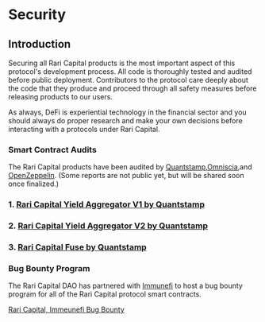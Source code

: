 # Security

## Introduction 

Securing all Rari Capital products is the most important aspect of this protocol's development process. All code is thoroughly tested and audited before public deployment. Contributors to the protocol care deeply about the code that they produce and proceed through all safety measures before releasing products to our users. 

As always, DeFi is experiential technology in the financial sector and you should always do proper research and make your own decisions before interacting with a protocols under Rari Capital. 

### Smart Contract Audits 

The Rari Capital products have been audited by [Quantstamp](https://quantstamp.com/),[Omniscia](https://omniscia.io/),and [OpenZeppelin](https://openzeppelin.com/). (Some reports are not public yet, but will be shared soon once finalized.)
    
### 1. [Rari Capital Yield Aggregator V1 by Quantstamp](https://certificate.quantstamp.com/full/rari-capital)

### 2. [Rari Capital Yield Aggregator V2 by Quantstamp](https://certificate.quantstamp.com/full/rari-capital-v-2)

### 3. [Rari Capital Fuse by Quantstamp](https://certificate.quantstamp.com/full/fuse-contracts)

### Bug Bounty Program 

The Rari Capital DAO has partnered with [Immunefi](https://immunefi.com/) to host a bug bounty program for all of the Rari Capital protocol smart contracts.



[Rari Capital, Immeunefi Bug Bounty](https://immunefi.com/bounty/raricapital/)

